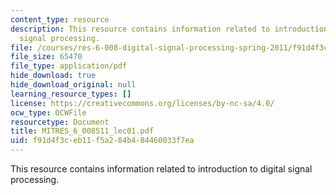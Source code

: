```yaml
---
content_type: resource
description: This resource contains information related to introduction to digital
  signal processing.
file: /courses/res-6-008-digital-signal-processing-spring-2011/f91d4f3ceb11f5a284b484460033f7ea_MITRES_6_008S11_lec01.pdf
file_size: 65470
file_type: application/pdf
hide_download: true
hide_download_original: null
learning_resource_types: []
license: https://creativecommons.org/licenses/by-nc-sa/4.0/
ocw_type: OCWFile
resourcetype: Document
title: MITRES_6_008S11_lec01.pdf
uid: f91d4f3c-eb11-f5a2-84b4-84460033f7ea
---
```

This resource contains information related to introduction to digital signal processing.